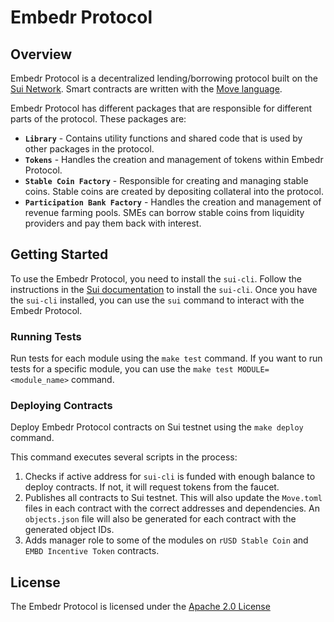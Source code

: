 # Embedr Protocol

## Overview

Embedr Protocol is a decentralized lending/borrowing protocol built on the [Sui Network](https://sui.io/). Smart contracts are written with the [Move language](https://move-book.com/).

Embedr Protocol has different packages that are responsible for different parts of the protocol. These packages are:

- **`Library`** - Contains utility functions and shared code that is used by other packages in the protocol.
- **`Tokens`** - Handles the creation and management of tokens within Embedr Protocol.
- **`Stable Coin Factory`** - Responsible for creating and managing stable coins. Stable coins are created by depositing collateral into the protocol.
- **`Participation Bank Factory`** - Handles the creation and management of revenue farming pools. SMEs can borrow stable coins from liquidity providers and pay them back with interest.

## Getting Started

To use the Embedr Protocol, you need to install the `sui-cli`. Follow the instructions in the [Sui documentation](https://docs.sui.io/build/install) to install the `sui-cli`. Once you have the `sui-cli` installed, you can use the `sui` command to interact with the Embedr Protocol.

### Running Tests

Run tests for each module using the `make test` command. If you want to run tests for a specific module, you can use the `make test MODULE=<module_name>` command.

### Deploying Contracts

Deploy Embedr Protocol contracts on Sui testnet using the `make deploy` command.

This command executes several scripts in the process:

1. Checks if active address for `sui-cli` is funded with enough balance to deploy contracts. If not, it will request tokens from the faucet.
2. Publishes all contracts to Sui testnet. This will also update the `Move.toml` files in each contract with the correct addresses and dependencies. An `objects.json` file will also be generated for each contract with the generated object IDs.
3. Adds manager role to some of the modules on `rUSD Stable Coin` and `EMBD Incentive Token` contracts.

## License
The Embedr Protocol is licensed under the [Apache 2.0 License](http://www.apache.org/licenses/LICENSE-2.0)
